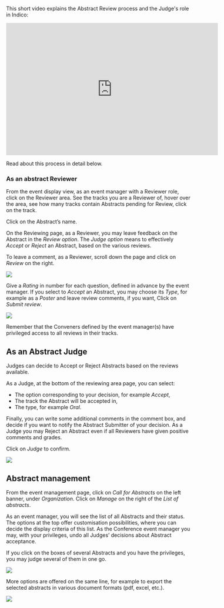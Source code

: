 This short video explains the Abstract Review process and the Judge's role in Indico:

<iframe width="576" height="360" frameborder="0" src="https://cds.cern.ch/video/2275653?showTitle=true" allowfullscreen></iframe>

Read about this process in detail below.

### As an abstract Reviewer

From the event display view, as an event manager with a Reviewer role, click on the Reviewer area. See the tracks you are a Reviewer of, hover over the area, see how many tracks contain Abstracts pending for Review, click on the track.

Click on the Abstract’s name.

On the Reviewing page, as a Reviewer, you may leave feedback on the Abstract in the _Review option_. The _Judge option_ means to effectively _Accept_ or _Reject_ an Abstract, based on the various reviews.

To leave a comment, as a Reviewer, scroll down the page and click on _Review_ on the right.

![](../assets/Conference_Abstract_Review_1.png)

Give a _Rating_ in number for each question, defined in advance by the event manager.
If you select to _Accept_ an Abstract, you may choose its _Type_, for example as a _Poster_ and leave review comments, if you want,
Click on _Submit review_.

![](../assets/Conference_Abstract_Review_2.png)

Remember that the Conveners defined by the event manager(s) have privileged access to all reviews in their tracks.

## As an Abstract Judge

Judges can decide to Accept or Reject Abstracts based on the reviews available.

As a Judge, at the bottom of the reviewing area page, you can select:
- The option corresponding to your decision, for example _Accept_,
- The track the Abstract will be accepted in,
- The type, for example _Oral_.

Finally, you can write some additional comments in the comment box, and decide if you want to notify the Abstract Submitter of your decision. As a Judge you may Reject an Abstract even if all Reviewers have given positive comments and grades.

Click on _Judge_ to confirm.

![](../assets/Conference_Abstract_Review_3.png)

## Abstract management

From the event management page, click on _Call for Abstracts_ on the left banner, under _Organization_.
Click on _Manage_ on the right of the _List of abstracts_.

As an event manager, you will see the list of all Abstracts and their status. The options at the top offer customisation possibilities, where you can decide the display criteria of this list. As the Conference event manager you may, with your privileges, undo all Judges’ decisions about Abstract acceptance.

If you click on the boxes of several Abstracts and you have the privileges, you may judge several of them in one go.

![](../assets/Conference_Abstract_Review_4.png)

More options are offered on the same line, for example to export the selected abstracts in various document formats (pdf, excel, etc.).

![](../assets/Conference_Abstract_Review_5.png)

